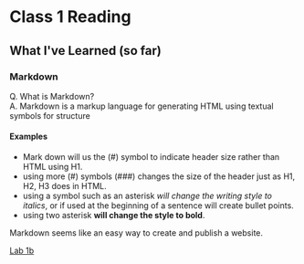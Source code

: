 # Class 1 Reading

## What I've Learned (so far)

### Markdown
Q. What is Markdown?  
A. Markdown is a markup language for generating HTML using textual symbols for structure

#### Examples
* Mark down will us the (#) symbol to indicate header size rather than HTML using H1.
* using more (#) symbols (###) changes the size of the header just as H1, H2, H3 does in HTML.
* using a symbol such as an asterisk *will change the writing style to italics*, or if used at the beginning of a sentence will create bullet points.
* using two asterisk **will change the style to bold**.

Markdown seems like an easy way to create and publish a website.

[Lab 1b](https://chuckalto.github.io/reading-notes/)

